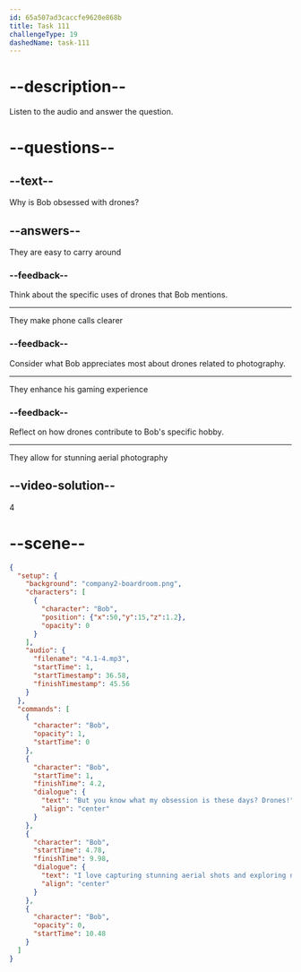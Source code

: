 ```yaml
---
id: 65a507ad3caccfe9620e868b
title: Task 111
challengeType: 19
dashedName: task-111
---
```


<!-- (Audio) But you know what my obsession is these days? Drones! I love capturing stunning aerial shots and exploring new angles for photography. -->

# --description--

Listen to the audio and answer the question.

# --questions--

## --text--

Why is Bob obsessed with drones?

## --answers--

They are easy to carry around

### --feedback--

Think about the specific uses of drones that Bob mentions.

---

They make phone calls clearer

### --feedback--

Consider what Bob appreciates most about drones related to photography.

---

They enhance his gaming experience

### --feedback--

Reflect on how drones contribute to Bob's specific hobby.

---

They allow for stunning aerial photography

## --video-solution--

4

# --scene--

```json
{
  "setup": {
    "background": "company2-boardroom.png",
    "characters": [
      {
        "character": "Bob",
        "position": {"x":50,"y":15,"z":1.2},
        "opacity": 0
      }
    ],
    "audio": {
      "filename": "4.1-4.mp3",
      "startTime": 1,
      "startTimestamp": 36.58,
      "finishTimestamp": 45.56
    }
  },
  "commands": [
    {
      "character": "Bob",
      "opacity": 1,
      "startTime": 0
    },
    {
      "character": "Bob",
      "startTime": 1,
      "finishTime": 4.2,
      "dialogue": {
        "text": "But you know what my obsession is these days? Drones!",
        "align": "center"
      }
    },
    {
      "character": "Bob",
      "startTime": 4.78,
      "finishTime": 9.98,
      "dialogue": {
        "text": "I love capturing stunning aerial shots and exploring new angles for photography.",
        "align": "center"
      }
    },
    {
      "character": "Bob",
      "opacity": 0,
      "startTime": 10.48
    }
  ]
}
```
